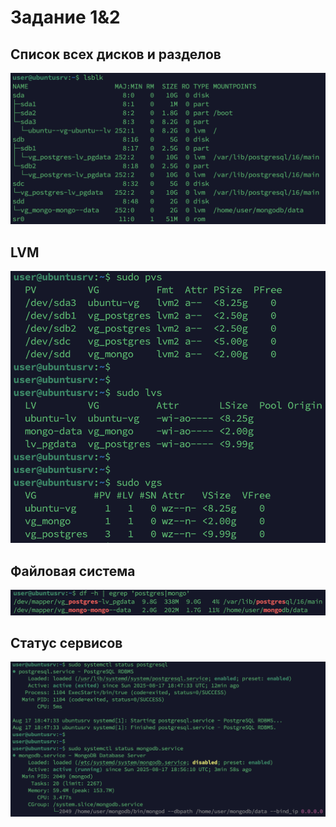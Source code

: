 # Задание 1&2

## Список всех дисков и разделов
![alt text](image.png)

## LVM
![alt text](image-1.png)

## Файловая система
![alt text](image-2.png)

## Статус сервисов
![alt text](image-3.png)
